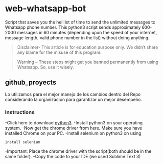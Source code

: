 # web-whatsapp-bot
Script that saves you the hell lot of time to send the unlimited messages to Whatsapp phone number. This python3 script sends approximately 600-2000 messages in 60 minutes (depending upon the speed of your internet, message length, valid phone number in the list) without doing anything.

   >Disclaimer- This article is for education purpose only. We didn’t share any blame for the misuse of this program.

   >Warning – These steps might get you banned permanently from using Whatsapp. So, use it wisely.

## github_proyects
Lo utilizamos para el mejor manejo de los cambios dentro del Repo considerando la organizacion para garantizar un mejor desempeño.

### Instructions

-Click here to download [python3](https://www.python.org/downloads/).
-Install python3 on your operating system.
-Now get the chrome driver from here. Make sure you have installed Chrome on your PC.
-Install selenium on python3 on using

  `install selenium`


-Important: Place the chrome driver with the script(both should be in the same folder).
-Copy the code to your IDE (we used Sublime Text 3)
